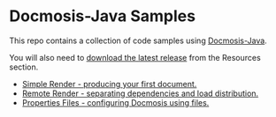 # Docmosis-Java Samples

This repo contains a collection of code samples using
[Docmosis-Java](https://www.docmosis.com/products/docmosis-java.html).

You will also need to
[download the latest release](https://www.docmosis.com/resources/docmosis-java.html)
from the Resources section.

* [Simple Render - producing your first document.](SimpleRender)
* [Remote Render - separating dependencies and load distribution.](RemoteRender)
* [Properties Files - configuring Docmosis using files.](PropertiesFiles)
